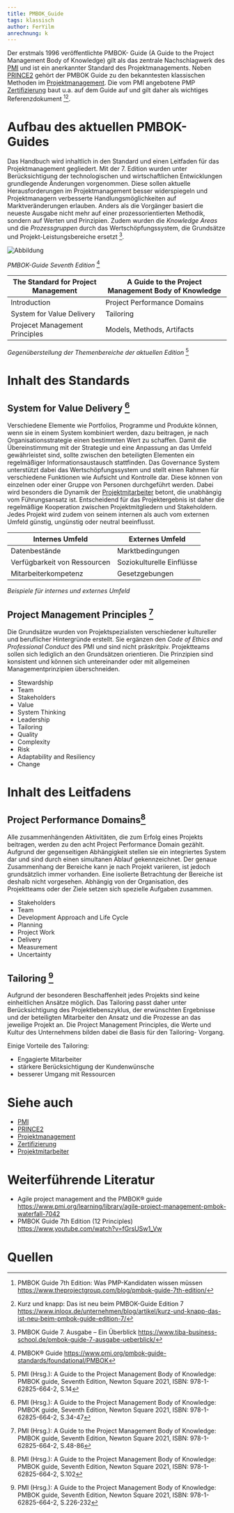 ```yaml
---
title: PMBOK_Guide
tags: klassisch
author: FerYilm
anrechnung: k
---
```

Der erstmals 1996 veröffentlichte PMBOK- Guide (A Guide to the Project Management Body of Knowledge) gilt als das zentrale Nachschlagwerk des [PMI](PMI_Institution.md) und ist ein anerkannter Standard des Projektmanagements. Neben [PRINCE2](PRINCE2.md) gehört der PMBOK Guide zu den bekanntesten klassischen Methoden im [Projektmanagement](Projektmanagement.md).
Die vom PMI angebotene PMP [Zertifizierung](Zertifizierungen.md) baut u.a. auf dem Guide auf und gilt daher als wichtiges Referenzdokument [^1][^2].

# Aufbau des aktuellen PMBOK-Guides
Das Handbuch wird inhaltlich in den Standard und einen Leitfaden für das Projektmanagement gegliedert. Mit der 7. Edition wurden unter Berücksichtigung der technologischen und wirtschaftlichen Entwicklungen grundlegende Änderungen vorgenommen. Diese sollen aktuelle Herausforderungen im Projektmanagement besser widerspiegeln und Projektmanagern verbesserte Handlungsmöglichkeiten auf Marktveränderungen erlauben.
Anders als die Vorgänger basiert die neueste Ausgabe nicht mehr auf einer prozessorientierten Methodik, sondern auf Werten und Prinzipien. Zudem wurden die *Knowledge Areas* und die *Prozessgruppen* durch das Wertschöpfungssystem, die Grundsätze und Projekt-Leistungsbereiche ersetzt [^3].

![Abbildung](PMBOK_Guide/foto.jpg)

*PMBOK-Guide Seventh Edition* [^4]




| The Standard for Project Management | A Guide to the Project Management Body of Knowledge |
| ------------- | ------------- | 
| Introduction  | Project Performance Domains  |
| System for Value Delivery  | Tailoring |
| Projecet Management Principles | Models, Methods, Artifacts

_Gegenüberstellung der Themenbereiche der aktuellen Edition_ [^5]



# Inhalt des Standards

## System for Value Delivery [^6]

Verschiedene Elemente wie Portfolios, Programme und Produkte können, wenn sie in einem System kombiniert werden, dazu beitragen, je nach Organisationsstrategie einen bestimmten Wert zu schaffen. Damit die Übereinstimmung mit der Strategie und eine Anpassung an das Umfeld gewährleistet sind, sollte zwischen den beteiligten Elementen ein regelmäßiger Informationsaustausch stattfinden. Das Governance System unterstützt dabei das Wertschöpfungssystem und stellt einen Rahmen für verschiedene Funktionen wie Aufsicht und Kontrolle dar. Diese können von einzelnen oder einer Gruppe von Personen durchgeführt werden. Dabei wird besonders die Dynamik der [Projektmitarbeiter](Projektmitarbeiter.md) betont, die unabhängig vom Führungsansatz ist. Entscheidend für das Projektergebnis ist daher die regelmäßige Kooperation zwischen Projektmitgliedern und Stakeholdern. Jedes Projekt wird zudem von seinem internen als auch vom externen Umfeld günstig, ungünstig oder neutral beeinflusst. 

|Internes Umfeld| Externes Umfeld|
| ------------- | ------------- | 
|Datenbestände| Marktbedingungen|
|Verfügbarkeit von Ressourcen| Soziokulturelle Einflüsse|
|Mitarbeiterkompetenz| Gesetzgebungen|

_Beispiele für internes und externes Umfeld_

## Project Management Principles [^7]
Die Grundsätze wurden von Projektspezialisten verschiedener kultureller und beruflicher Hintergründe erstellt. Sie ergänzen den *Code of Ethics and Professional Conduct* des PMI und sind nicht präskritpiv. Projektteams sollen sich lediglich an den Grundsätzen orientieren. Die Prinzipien sind konsistent und können sich untereinander oder mit allgemeinen Managementprinzipien überschneiden.

* Stewardship
* Team
* Stakeholders
* Value
* System Thinking
* Leadership
* Tailoring
* Quality
* Complexity
* Risk
* Adaptability and Resiliency
* Change


# Inhalt des Leitfadens

## Project Performance Domains[^8]

Alle zusammenhängenden Aktivitäten, die zum Erfolg eines Projekts beitragen, werden zu den acht Project Performance Domain gezählt. Aufgrund der gegenseitigen Abhängigkeit stellen sie ein integriertes System dar und sind durch einen simultanen Ablauf gekennzeichnet. Der genaue Zusammenhang der Bereiche kann je nach Projekt variieren, ist jedoch grundsätzlich immer vorhanden. Eine isolierte Betrachtung der Bereiche ist deshalb nicht vorgesehen. Abhängig von der Organisation, des Projektteams oder der Ziele setzen sich spezielle Aufgaben zusammen.

*	Stakeholders
*	Team
*	Development Approach and Life Cycle
*	Planning
*	Project Work
*	Delivery
*	Measurement 
*	Uncertainty

## Tailoring [^9]

Aufgrund der besonderen Beschaffenheit jedes Projekts sind keine einheitlichen Ansätze möglich. Das Tailoring passt daher unter Berücksichtigung des Projektlebenszyklus, der erwünschten Ergebnisse und der beteiligten Mitarbeiter den Ansatz und die Prozesse an das jeweilige Projekt an. Die Project Management Principles, die Werte und Kultur des Unternehmens bilden dabei die Basis für den Tailoring- Vorgang.

Einige Vorteile des Tailoring:
* Engagierte Mitarbeiter
* stärkere Berücksichtigung der Kundenwünsche
* besserer Umgang mit Ressourcen 

# Siehe auch

* [PMI](PMI_Institution.md)
* [PRINCE2](PRINCE2.md)
* [Projektmanagement](Projektmanagement.md)
* [Zertifizierung](Zertifizierungen.md)
* [Projektmitarbeiter](Projektmitarbeiter.md)

# Weiterführende Literatur

* Agile project management and the PMBOK® guide https://www.pmi.org/learning/library/agile-project-management-pmbok-waterfall-7042
* PMBOK Guide 7th Edition (12 Principles) https://www.youtube.com/watch?v=fGrsUSw1_Vw

# Quellen
[^1]:PMBOK Guide 7th Edition: Was PMP-Kandidaten wissen müssen https://www.theprojectgroup.com/blog/pmbok-guide-7th-edition/
[^2]:Kurz und knapp: Das ist neu beim PMBOK-Guide Edition 7 https://www.inloox.de/unternehmen/blog/artikel/kurz-und-knapp-das-ist-neu-beim-pmbok-guide-edition-7/
[^3]:PMBOK Guide 7. Ausgabe – Ein Überblick https://www.tiba-business-school.de/pmbok-guide-7-ausgabe-ueberblick/
[^4]:PMBOK® Guide https://www.pmi.org/pmbok-guide-standards/foundational/PMBOK
[^5]:PMI (Hrsg.): A Guide to the Project Management Body of Knowledge: PMBOK guide, Seventh Edition, Newton Square 2021, ISBN: 978-1-62825-664-2, S.14
[^6]:PMI (Hrsg.): A Guide to the Project Management Body of Knowledge: PMBOK guide, Seventh Edition, Newton Square 2021, ISBN: 978-1-62825-664-2, S.34-47
[^7]:PMI (Hrsg.): A Guide to the Project Management Body of Knowledge: PMBOK guide, Seventh Edition, Newton Square 2021, ISBN: 978-1-62825-664-2, S.48-86
[^8]:PMI (Hrsg.): A Guide to the Project Management Body of Knowledge: PMBOK guide, Seventh Edition, Newton Square 2021, ISBN: 978-1-62825-664-2, S.102
[^9]:PMI (Hrsg.): A Guide to the Project Management Body of Knowledge: PMBOK guide, Seventh Edition, Newton Square 2021, ISBN: 978-1-62825-664-2, S.226-232

